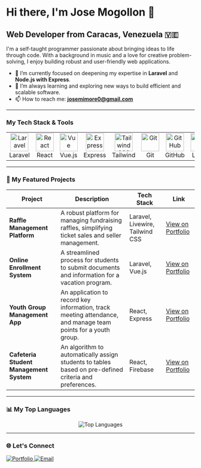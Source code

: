 # Hi there, I'm Jose Mogollon 👋

## Web Developer from Caracas, Venezuela 🇻🇪

I'm a self-taught programmer passionate about bringing ideas to life through code. With a background in music and a love for creative problem-solving, I enjoy building robust and user-friendly web applications.

- 🔭 I’m currently focused on deepening my expertise in **Laravel** and **Node.js with Express**.
- 🌱 I’m always learning and exploring new ways to build efficient and scalable software.
- 📫 How to reach me: **josemimore0@gmail.com**

---

### My Tech Stack & Tools

<table>
  <tr>
    <td align="center" width="96">
      <a href="#-my-tech-stack--tools">
        <img src="https://skillicons.dev/icons?i=laravel" width="48" height="48" alt="Laravel" />
      </a>
      <br>Laravel
    </td>
    <td align="center" width="96">
      <a href="#-my-tech-stack--tools">
        <img src="https://skillicons.dev/icons?i=react" width="48" height="48" alt="React" />
      </a>
      <br>React
    </td>
    <td align="center" width="96">
      <a href="#-my-tech-stack--tools">
        <img src="https://skillicons.dev/icons?i=vue" width="48" height="48" alt="Vue" />
      </a>
      <br>Vue.js
    </td>
    <td align="center" width="96">
      <a href="#-my-tech-stack--tools">
        <img src="https://skillicons.dev/icons?i=express" width="48" height="48" alt="Express" />
      </a>
      <br>Express
    </td>
    <td align="center" width="96">
      <a href="#-my-tech-stack--tools">
        <img src="https://skillicons.dev/icons?i=tailwind" width="48" height="48" alt="Tailwind CSS" />
      </a>
      <br>Tailwind
    </td>
     <td align="center" width="96">
      <a href="#-my-tech-stack--tools">
        <img src="https://skillicons.dev/icons?i=git" width="48" height="48" alt="Git" />
      </a>
      <br>Git
    </td>
     <td align="center" width="96">
      <a href="#-my-tech-stack--tools">
        <img src="https://skillicons.dev/icons?i=github" width="48" height="48" alt="GitHub" />
      </a>
      <br>GitHub
    </td>
    <td align="center" width="96">
      <a href="#-my-tech-stack--tools">
        <img src="https://skillicons.dev/icons?i=linux" width="48" height="48" alt="Linux" />
      </a>
      <br>Linux
    </td>
  </tr>
</table>

---

### 🚀 My Featured Projects

| Project                                     | Description                                                                                             | Tech Stack                        | Link                                               |
| ------------------------------------------- | ------------------------------------------------------------------------------------------------------- | --------------------------------- | -------------------------------------------------- |
| **Raffle Management Platform**              | A robust platform for managing fundraising raffles, simplifying ticket sales and seller management.       | Laravel, Livewire, Tailwind CSS   | [View on Portfolio][Portfolio-Link]                |
| **Online Enrollment System**                | A streamlined process for students to submit documents and information for a vacation program.          | Laravel, Vue.js                   | [View on Portfolio][Portfolio-Link]                |
| **Youth Group Management App**              | An application to record key information, track meeting attendance, and manage team points for a youth group. | React, Express                    | [View on Portfolio][Portfolio-Link]                |
| **Cafeteria Student Management System**     | An algorithm to automatically assign students to tables based on pre-defined criteria and preferences.  | React, Firebase                   | [View on Portfolio][Portfolio-Link]                |

---

### 📊 My Top Languages

<p align="center">
  <img src="https://github-readme-stats.vercel.app/api/top-langs/?username=jm-mogo&layout=compact&theme=dracula&hide_border=true&langs_count=8" alt="Top Languages" />
</p>

---

### 🌐 Let's Connect

<p align="left">
  <a href="https://jm-mogo.github.io/portfolio/" target="_blank">
    <img src="https://img.shields.io/badge/Portfolio-255E63?style=for-the-badge&logo=google-chrome&logoColor=white" alt="Portfolio"/>
  </a>
  <a href="mailto:josemimore0@gmail.com" target="_blank">
    <img src="https://img.shields.io/badge/Email-D14836?style=for-the-badge&logo=gmail&logoColor=white" alt="Email"/>
  </a>
</p>

<!-- REFERENCE LINKS (This part won't be visible in the README) -->
[Portfolio-Link]: https://jm-mogo.github.io/portfolio/
